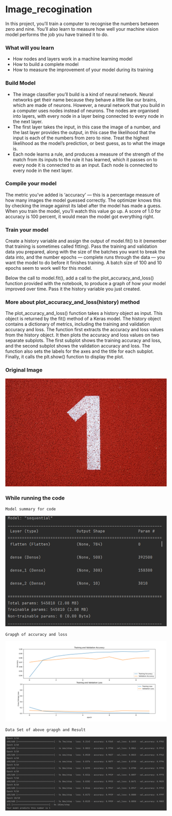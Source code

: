 # Image_recogination
In this project, you’ll train a computer to recognise the numbers between zero and nine. You’ll also learn to measure how well your machine vision model performs the job you have trained it to do.

### What will you learn
- How nodes and layers work in a machine learning model
- How to build a complete model
- How to measure the improvement of your model during its training

### Build Model
- The image classifier you’ll build is a kind of neural network. Neural networks get their name because they behave a little like our brains, which are made of neurons. However, a neural network that you build in a computer uses nodes instead of neurons. The nodes are organised into layers, with every node in a layer being connected to every node in the next layer.<br>
- The first layer takes the input, in this case the image of a number, and the last layer provides the output, in this case the likelihood that the input is each of the numbers from zero to nine. Treat the highest likelihood as the model’s prediction, or best guess, as to what the image is.<br>
- Each node learns a rule, and produces a measure of the strength of the match from its inputs to the rule it has learned, which it passes on to every node it is connected to as an input. Each node is connected to every node in the next layer.

### Compile your model
The metric you’ve added is ‘accuracy’ — this is a percentage measure of how many images the model guessed correctly. The optimizer knows this by checking the image against its label after the model has made a guess. When you train the model, you’ll watch this value go up. A score of 1.0 for accuracy is 100 percent, it would mean the model got everything right.

### Train your model
Create a history variable and assign the output of model.fit() to it (remember that training is sometimes called fitting). Pass the training and validation data you prepared, along with the size of the batches you want to break the data into, and the number epochs — complete runs through the data — you want the model to do before it finishes training. A batch size of 100 and 10 epochs seem to work well for this model.

Below the call to model.fit(), add a call to the plot_accuracy_and_loss() function provided with the notebook, to produce a graph of how your model improved over time. Pass it the history variable you just created.

### More about plot_accuracy_and_loss(history) method
The plot_accuracy_and_loss() function takes a history object as input. This object is returned by the fit() method of a Keras model. The history object contains a dictionary of metrics, including the training and validation accuracy and loss.
The function first extracts the accuracy and loss values from the history object. It then plots the accuracy and loss values on two separate subplots. The first subplot shows the training accuracy and loss, and the second subplot shows the validation accuracy and loss.
The function also sets the labels for the axes and the title for each subplot. Finally, it calls the plt.show() function to display the plot.

### Original Image
![](https://github.com/Anmol17Agarwal/Image_recogination/blob/main/one.jpg)

### While running the code
```
Model summary for code
```
![](https://github.com/Anmol17Agarwal/Image_recogination/blob/main/Screenshot%202023-08-26%20233052.png)

```
Grapgh of accuracy and loss
```
![](https://github.com/Anmol17Agarwal/Image_recogination/blob/main/Screenshot%202023-08-26%20233220.png)

```
Data Set of above grapgh and Result
```
![](https://github.com/Anmol17Agarwal/Image_recogination/blob/main/Screenshot%202023-08-26%20233426.png)


